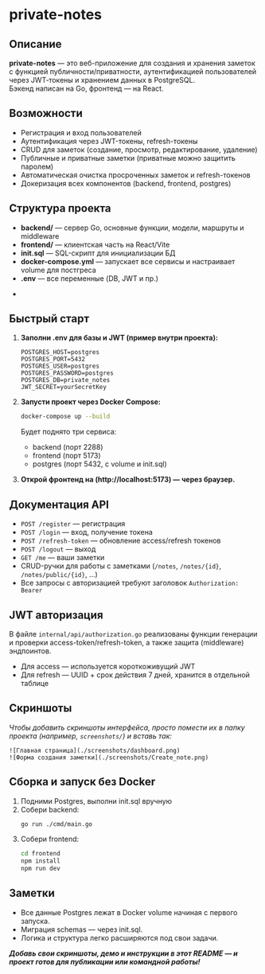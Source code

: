 # private-notes

## Описание

**private-notes** — это веб-приложение для создания и хранения заметок с функцией публичности/приватности, аутентификацией пользователей через JWT‑токены и хранением данных в PostgreSQL.  
Бэкенд написан на Go, фронтенд — на React.


## Возможности

- Регистрация и вход пользователей
- Аутентификация через JWT-токены, refresh-токены
- CRUD для заметок (создание, просмотр, редактирование, удаление)
- Публичные и приватные заметки (приватные можно защитить паролем)
- Автоматическая очистка просроченных заметок и refresh-токенов
- Докеризация всех компонентов (backend, frontend, postgres)


## Структура проекта

- **backend/** — сервер Go, основные функции, модели, маршруты и middleware
- **frontend/** — клиентская часть на React/Vite
- **init.sql** — SQL-скрипт для инициализации БД
- **docker-compose.yml** — запускает все сервисы и настраивает volume для постгреса
- **.env** — все переменные (DB, JWT и пр.)
*

## Быстрый старт

1. **Заполни .env для базы и JWT (пример внутри проекта):**
    ```
    POSTGRES_HOST=postgres
    POSTGRES_PORT=5432
    POSTGRES_USER=postgres
    POSTGRES_PASSWORD=postgres
    POSTGRES_DB=private_notes
    JWT_SECRET=yourSecretKey
    ```

2. **Запусти проект через Docker Compose:**
    ```sh
    docker-compose up --build
    ```

    Будет поднято три сервиса:
    - backend (порт 2288)
    - frontend (порт 5173)
    - postgres (порт 5432, с volume и init.sql)

3. **Открой фронтенд на (http://localhost:5173) — через браузер.**


## Документация API

- `POST /register` — регистрация
- `POST /login` — вход, получение токена
- `POST /refresh-token` — обновление access/refresh токенов
- `POST /logout` — выход
- `GET /me` — ваши заметки
- CRUD-ручки для работы с заметками (`/notes`, `/notes/{id}`, `/notes/public/{id}`, ...)
- Все запросы с авторизацией требуют заголовок `Authorization: Bearer `

## JWT авторизация

В файле `internal/api/authorization.go` реализованы функции генерации и проверки access-token/refresh-token, а также защита (middleware) эндпоинтов.

- Для access — используется короткоживущий JWT
- Для refresh — UUID + срок действия 7 дней, хранится в отдельной таблице

## Скриншоты

_Чтобы добавить скриншоты интерфейса, просто помести их в папку проекта (например, `screenshots/`) и вставь так:_

```
![Главная страница](./screenshots/dashboard.png)
![Форма создания заметки](./screenshots/Create_note.png)
```



## Сборка и запуск без Docker

1. Подними Postgres, выполни init.sql вручную
2. Собери backend:  
    ```sh
    go run ./cmd/main.go
    ```
3. Собери frontend:  
    ```sh
    cd frontend
    npm install
    npm run dev
    ```



## Заметки

- Все данные Postgres лежат в Docker volume начиная с первого запуска.  
- Миграция schemas — через init.sql.
- Логика и структура легко расширяются под свои задачи.



**_Добавь свои скриншоты, демо и инструкции в этот README — и проект готов для публикации или командной работы!_**
